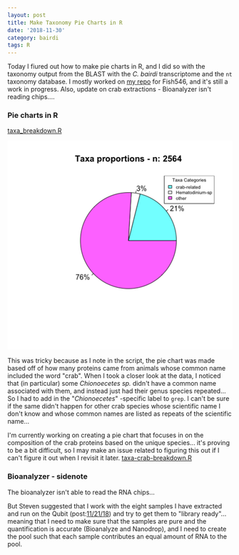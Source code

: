 ```yaml
---
layout: post
title: Make Taxonomy Pie Charts in R
date: '2018-11-30'
category: bairdi
tags: R
---
```

Today I fiured out how to make pie charts in R, and I did so with the taxonomy output from the BLAST with the _C. bairdi_ transcriptome and the ```nt``` taxonomy database. I mostly worked on [my repo](https://github.com/fish546-2018/grace-Cbairdi-transcriptome) for Fish546, and it's still a work in progress. Also, update on crab extractions - Bioanalyzer isn't reading chips.... 

### Pie charts in R
[taxa_breakdown.R](https://github.com/fish546-2018/grace-Cbairdi-transcriptome/blob/master/scripts/taxa_breakdown.R)

![img](../notebook-images/taxa-prop-pie.png)

This was tricky because as I note in the script, the pie chart was made based off of how many proteins came from animals whose common name included the word "crab". When I took a closer look at the data, I noticed that (in particular) some _Chionoecetes sp._ didn't have a common name associated with them, and instead just had their genus species repeated... So I had to add in the "_Chionoecetes_" -specific label to ```grep```. I can't be sure if the same didn't happen for other crab species whose scientific name I don't know and whose common names are listed as repeats of the scientific name...

I'm currently working on creating a pie chart that focuses in on the composition of the crab proteins based on the unique species... it's proving to be a bit difficult, so I may make an issue related to figuring this out if I can't figure it out when I revisit it later.
[taxa-crab-breakdown.R](https://github.com/fish546-2018/grace-Cbairdi-transcriptome/blob/master/scripts/taxa-crab-breakdown.R)

### Bioanalyzer - sidenote
The bioanalyzer isn't able to read the RNA chips... 

But Steven suggested that I work with the eight samples I have extracted and run on the Qubit (post:[11/21/18](https://grace-ac.github.io/Pool-RNeasy-DecaPod-S1E13/)) and try to get them to "library ready"... meaning that I need to make sure that the samples are pure and the quantification is accurate (Bioanalyze and Nanodrop), and I need to create the pool such that each sample contributes an equal amount of RNA to the pool. 
